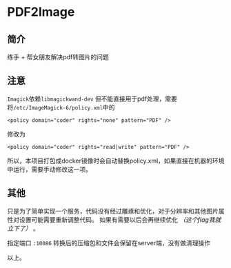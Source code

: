 # PDF2Image

## 简介
练手 + 帮女朋友解决pdf转图片的问题

## 注意
`Imagick`依赖`libmagickwand-dev`
但不能直接用于pdf处理，需要将`/etc/ImageMagick-6/policy.xml`中的
```
<policy domain="coder" rights="none" pattern="PDF" />
```
修改为
```
<policy domain="coder" rights="read|write" pattern="PDF" />
```
所以，本项目打包成docker镜像时会自动替换policy.xml，如果直接在机器的环境中运行，需要手动修改这一项。

## 其他
只是为了简单实现一个服务，代码没有经过雕琢和优化，对于分辨率和其他图片属性对设置可能需要重新调整代码。
如果有需要以后会再继续优化 *（这个flag我就立下了）* 。
 
指定端口 `:10086`
转换后的压缩包和文件会保留在server端，没有做清理操作

以上。